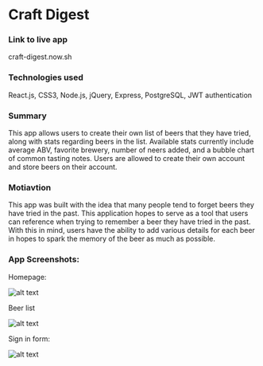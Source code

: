 # Craft Digest

### Link to live app

craft-digest.now.sh

### Technologies used

React.js, CSS3, Node.js, jQuery, Express, PostgreSQL, JWT authentication

### Summary

This app allows users to create their own list of beers that they have tried, along with stats regarding beers in the list. Available stats currently include average ABV, favorite brewery, number of neers added, and a bubble chart of common tasting notes. Users are allowed to create their own account and store beers on their account. 

### Motiavtion

This app was built with the idea that many people tend to forget beers they have tried in the past. This application hopes to serve as a tool that users can reference when trying to remember a beer they have tried in the past. With this in mind, users have the ability to add various details for each beer in hopes to spark the memory of the beer as much as possible.

### App Screenshots:

Homepage:

![alt text](https://user-images.githubusercontent.com/53489910/70752501-a9a1b300-1d2a-11ea-9c99-6549be3ad636.png)

Beer list 

![alt text](https://user-images.githubusercontent.com/53489910/70752503-aad2e000-1d2a-11ea-8629-473445766c83.png)


Sign in form:

![alt text](https://user-images.githubusercontent.com/53489910/70752706-10bf6780-1d2b-11ea-94c3-f80059784bf3.png)

